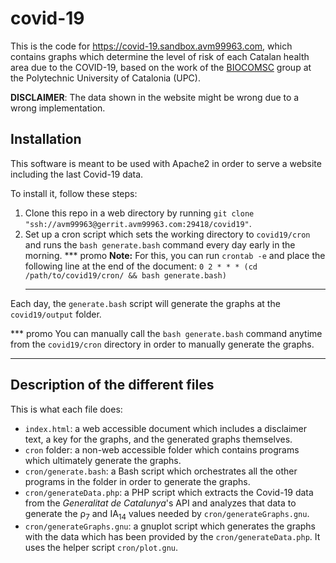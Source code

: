 # covid-19
This is the code for https://covid-19.sandbox.avm99963.com, which contains graphs which determine the level of risk of each Catalan health area due to the COVID-19, based on the work of the [BIOCOMSC](https://biocomsc.upc.edu/en/covid-19/daily-report) group at the Polytechnic University of Catalonia (UPC).

**DISCLAIMER**: The data shown in the website might be wrong due to a wrong implementation.

## Installation
This software is meant to be used with Apache2 in order to serve a website including the last Covid-19 data.

To install it, follow these steps:

1. Clone this repo in a web directory by running `git clone "ssh://avm99963@gerrit.avm99963.com:29418/covid19"`.
2. Set up a cron script which sets the working directory to `covid19/cron` and runs the `bash generate.bash` command every day early in the morning.
   *** promo
   **Note:** For this, you can run `crontab -e` and place the following line at the end of the document: `0 2 * * * (cd /path/to/covid19/cron/ && bash generate.bash)`
   ***

Each day, the `generate.bash` script will generate the graphs at the `covid19/output` folder.

*** promo
You can manually call the `bash generate.bash` command anytime from the `covid19/cron` directory in order to manually generate the graphs.
***

## Description of the different files
This is what each file does:

* `index.html`: a web accessible document which includes a disclaimer text, a key for the graphs, and the generated graphs themselves.
* `cron` folder: a non-web accessible folder which contains programs which ultimately generate the graphs.
* `cron/generate.bash`: a Bash script which orchestrates all the other programs in the folder in order to generate the graphs.
* `cron/generateData.php`: a PHP script which extracts the Covid-19 data from the *Generalitat de Catalunya*'s API and analyzes that data to generate the ρ<sub>7</sub> and IA<sub>14</sub> values needed by `cron/generateGraphs.gnu`.
* `cron/generateGraphs.gnu`: a gnuplot script which generates the graphs with the data which has been provided by the `cron/generateData.php`. It uses the helper script `cron/plot.gnu`.
